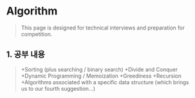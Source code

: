 Algorithm
=========
>This page is designed for technical interviews and preparation for competition.
## 1. 공부 내용
 >+Sorting (plus searching / binary search)
 +Divide and Conquer
 +Dynamic Programming / Memoization
 +Greediness
 +Recursion
 +Algorithms associated with a specific data structure (which brings us to our fourth suggestion...)
